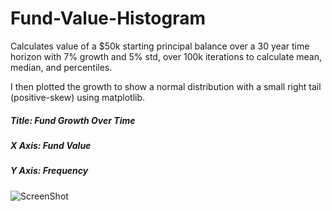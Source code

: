 # Fund-Value-Histogram
Calculates value of a $50k starting principal balance over a 30 year time horizon with 7% growth and 5% std, over 100k iterations to calculate mean, median, and percentiles.

I then plotted the growth to show a normal distribution with a small right tail (positive-skew) using matplotlib.

##### Title: Fund Growth Over Time

##### X Axis: Fund Value

##### Y Axis: Frequency

![ScreenShot](https://github.com/Drev917/Fund-Value-Growth/blob/master/FundGrowth.JPG)
